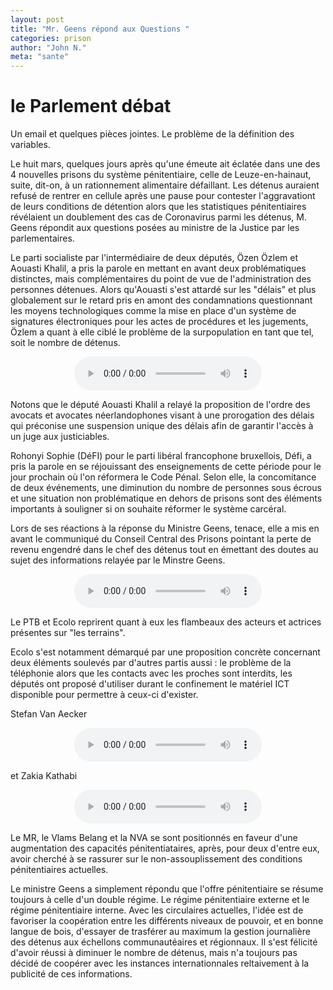 ```yaml
---
layout: post
title: "Mr. Geens répond aux Questions "
categories: prison
author: "John N."
meta: "sante"
---
```



# le Parlement débat

Un email et quelques pièces jointes. Le problème de la définition des variables. 

Le huit mars, quelques jours après qu'une émeute ait éclatée dans une des 4 nouvelles prisons du système pénitentiaire, celle de Leuze-en-hainaut, suite, dit-on,  à un rationnement alimentaire défaillant. Les détenus auraient refusé de rentrer en cellule après une pause pour contester l'aggravationt de leurs conditions de détention  alors que les statistiques pénitentiaires révélaient un doublement des cas de Coronavirus parmi les détenus, M. Geens répondit aux questions posées au ministre de la Justice par les parlementaires. 

Le parti socialiste par l'intermédiaire de deux députés, Özen Özlem et Aouasti Khalil, a pris la parole en mettant en avant deux problématiques distinctes, mais complémentaires du point de vue de l'administration des personnes détenues.  Alors qu'Aouasti s'est attardé sur les "délais" et plus globalement sur le retard pris en amont des condamnations questionnant les moyens technologiques comme la mise en place d'un système de signatures électroniques  pour les actes de procédures et les jugements, Özlem a quant à elle ciblé le problème de la surpopulation en tant que tel, soit le nombre de détenus. 


<div style="text-align: center"><audio src="{{ site.baseurl }}/assets/aouastikhalil.mp4" controls loop> Défi </audio></div>

Notons que le député Aouasti Khalil a relayé la proposition de l'ordre des avocats et avocates néerlandophones visant à une prorogation des délais qui préconise une suspension unique des délais afin de garantir l'accès à un juge aux justiciables.

Rohonyi Sophie (DéFI) pour le parti libéral francophone bruxellois, Défi, a pris la parole en se réjouissant des enseignements de cette période pour le jour prochain où l'on réformera le Code Pénal. Selon elle, la concomitance de deux événements, une diminution du nombre de personnes sous écrous et une situation non problématique en dehors de prisons sont des éléments importants à souligner si on souhaite réformer le système carcéral. 

Lors de ses réactions à la réponse du Ministre Geens, tenace, elle a mis en avant le communiqué du Conseil Central des Prisons pointant la perte de revenu engendré dans le chef des détenus tout en émettant des doutes au sujet des informations relayée par le Minstre Geens.

<div style="text-align: center"><audio src="{{ site.baseurl }}/assets/defi.mp4" controls loop> Défi </audio></div>

Le PTB et Ecolo reprirent quant à eux les flambeaux des acteurs et actrices présentes sur "les terrains". 

Ecolo s'est notamment démarqué par une proposition concrète concernant deux éléments soulevés par d'autres partis aussi  : le problème de la téléphonie alors que les contacts avec les proches sont interdits, les députés ont proposé d'utiliser durant le confinement le matériel ICT disponible pour permettre à ceux-ci d'exister. 


Stefan Van Aecker

<div style="text-align: center"><audio src="{{ site.baseurl }}/assets/ecolofl.mp4" controls loop> ecolofl </audio></div>

et Zakia Kathabi

<div style="text-align: center"><audio src="{{ site.baseurl }}/assets/ecolofr.mp4" controls loop> ecolofr </audio></div>

Le MR, le Vlams Belang et la NVA se sont positionnés en faveur d'une augmentation des capacités pénitentiataires, après, pour deux d'entre eux, avoir cherché à se rassurer sur le non-assouplissement des conditions pénitentiaires actuelles.

Le ministre Geens a simplement répondu que l'offre pénitentiaire se résume toujours à celle d'un double régime. Le régime pénitentiaire externe et le régime pénitentiaire interne. Avec les circulaires actuelles, l'idée est de favoriser la coopération entre les différents niveaux de pouvoir, et en bonne langue de bois, d'essayer de trasférer au maximum la gestion journalière des détenus aux échellons communautéaires et régionnaux. Il s'est félicité d'avoir réussi à diminuer le nombre de détenus, mais n'a toujours pas décidé de coopérer avec les instances internationnales reltaivement à la publicité de ces informations.




